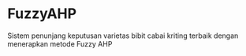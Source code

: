 # FuzzyAHP
Sistem penunjang keputusan varietas bibit cabai kriting terbaik dengan menerapkan metode Fuzzy AHP
